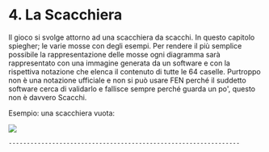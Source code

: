 # 4. La Scacchiera

Il gioco si svolge attorno ad una scacchiera da scacchi. In questo capitolo spiegher; le varie mosse con degli esempi. Per rendere il più semplice possibile la rappresentazione delle mosse ogni diagramma sarà rappresentato con una immagine generata da un software e con la rispettiva notazione che elenca il contenuto di tutte le 64 caselle. Purtroppo non è una notazione ufficiale e non si può usare FEN perché il suddetto software cerca di validarlo e fallisce sempre perché guarda un po', questo non è davvero Scacchi. 

Esempio: una scacchiera vuota:

![](https://www.jinchess.com/chessboard/?p=----------------------------------------------------------------&bp=slate)

    ----------------------------------------------------------------
